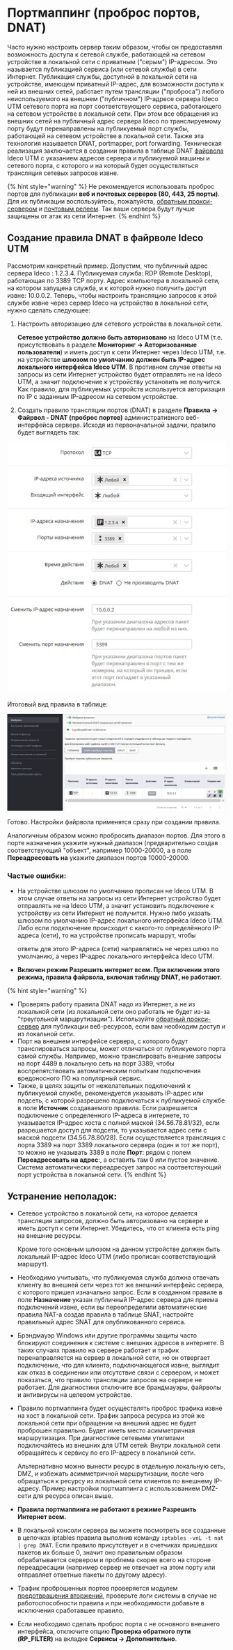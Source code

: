 # Портмаппинг \(проброс портов, DNAT\)

Часто нужно настроить сервер таким образом, чтобы он предоставлял возможность доступа к сетевой службе, работающей на сетевом устройстве в локальной сети с приватным \("серым"\) IP-адресом. Это называется публикацией сервиса \(или сетевой службы\) в сети Интернет. Публикация службы, доступной в локальной сети на устройстве, имеющем приватный IP-адрес, для возможности доступа к ней из внешних сетей, работает путем трансляции \("проброса"\) любого неиспользуемого на внешнем \("публичном"\) IP-адресе сервера Ideco UTM сетевого порта на порт соответствующего сервиса, работающего на сетевом устройстве в локальной сети. При этом все обращения из внешних сетей на публичный адрес сервера Ideco по транслируемому порту будут перенаправлены на публикуемый порт службы, работающей на сетевом устройстве в локальной сети. Также эта технология называется DNAT, portmapper, port forwarding. Техническая реализация заключается в создании правила в таблице DNAT [файрвола](../pravila_dostupa/fairvol.md) Ideco UTM с указанием адресов сервера и публикуемой машины и сетевого порта, с которого и на который будет осуществляться трансляция сетевых запросов извне.

{% hint style="warning" %}
Не рекомендуется использовать проброс портов для публикации **веб и почтовых серверов \(80, 443, 25 порты\)**. Для их публикации воспользуйтесь, пожалуйста, [обратным прокси-сервером](../servisy/obratnyi_proksi/) и [почтовым релеем](nastroika_pochtovogo_releya_dlya_publikacii_servera_v_lokalnoi_seti.md). Так ваши сервера будут лучше защищены от атак из сети Интернет.
{% endhint %}

## Создание правила DNAT в файрволе Ideco UTM

Рассмотрим конкретный пример. Допустим, что публичный адрес сервера Ideco : 1.2.3.4. Публикуемая служба: RDP \(Remote Desktop\), работающая по 3389 TCP порту. Адрес компьютера в локальной сети, на котором запущена служба, и к которой нужно получить доступ извне: 10.0.0.2. Теперь, чтобы настроить трансляцию запросов к этой службе извне через сервер Ideco на устройство в локальной сети, нужно сделать следующее:

1. Настроить авторизацию для сетевого устройства в локальной сети.

   **Сетевое устройство должно быть авторизовано** на Ideco UTM \(т.е. присутствовать в разделе **Мониторинг -&gt; Авторизованные пользователи**\) и иметь доступ к сети Интернет через Ideco UTM, т.е. на устройстве **шлюзом по умолчанию должен быть IP-адрес локального интерфейса Ideco UTM**. В противном случае ответы на запросы из сети Интернет устройство будет отправлять не на Ideco UTM, а значит подключение к устройству установить не получится. Как правило, для публикуемых устройств используется авторизация по IP с заданным IP-адресом на сетевом устройстве.

2. Создать правило трансляции портов \(DNAT\) в разделе **Правила** **-&gt; Файрвол - DNAT \(проброс портов\)** административного веб-интерфейса сервера. Исходя из первоначальной задачи, правило будет выглядеть так:

![](../.gitbook/assets/11239545.jpg)

  
Итоговый вид правила в таблице:

![](../.gitbook/assets/11239548.jpg)

Готово. Настройки файрвола применятся сразу при создании правила.

Аналогичным образом можно пробросить диапазон портов. Для этого в порте назначения укажите нужный диапазон \(предварительно создав соответствующий "объект", например 10000-20000, а в поле **Переадресовать на** укажите диапазон портов 10000-20000.

### Частые ошибки:

* На устройстве шлюзом по умолчанию прописан не Ideco UTM. В этом случае ответы на запросы из сети Интернет устройство будет отправлять не на Ideco UTM, а значит установить подключение к устройству из сети Интернет не получится. Нужно либо указать шлюзом по умолчанию IP-адрес локального интерфейса Ideco UTM. Либо если подключение происходит с какого-то определённого IP-адреса \(сети\), то на устройстве прописать маршрут, чтобы

  ответы для этого IP-адреса \(сети\) направлялись не через шлюз по умолчанию, а через IP-адрес локального интерфейса Ideco UTM.

* **Включен режим Разрешить интернет всем. При включении этого режима, правила файрвола, включая таблицу DNAT, не работают.**

{% hint style="warning" %}
* Проверять работу правила DNAT надо из Интернет, а не из локальной сети \(из локальной сети оно работать не будет из-за "треугольной маршрутизации"\). Используйте [обратный прокси-сервер](../servisy/obratnyi_proksi/) для публикации веб-ресурсов, если вам необходим доступ и из локальной сети. 
* Порт на внешнем интерфейсе сервера, с которого будут транслироваться запросы, может отличаться от публикуемого порта самой службы. Например, можно транслировать внешние запросы на порт 4489 в локальную сеть на порт 3389, чтобы воспрепятствовать автоматическим попыткам подключения вредоносного ПО на популярный сервис. 
* Также, в целях защиты от нежелательных подключений к публикуемой службе, рекомендуется указывать IP-адрес или подсеть, с которой разрешено подключаться к публикуемой службе в поле **Источник** создаваемого правила. Если разрешается подключение с определенного IP-адреса в интернете, то указывается IP-адрес хоста с полной маской \(34.56.78.81/32\), если разрешается доступ для подсети, то указывается адрес сети с маской подсети \(34.56.78.80/28\). Если осуществляется трансляция с порта 3389 на порт 3389 локального сервера \(один и тот же порт\), то можно не указывать 3389 в поле **Порт**: рядом с полем **Переадресовать на адрес**:, а оставить там 0 или пустое значение. Система автоматически переадресует запрос на соответствующий порт устройства в локальной сети.
{% endhint %}

## Устранение неполадок:

* Сетевое устройство в локальной сети, на которое делается трансляция запросов, должно быть авторизовано на сервере и иметь доступ к сети Интернет. Убедитесь, что от клиента есть ping на внешние ресурсы.

  Кроме того основным шлюзом на данном устройстве должен быть локальный IP-адрес Ideco UTM \(либо прописан соответствующий маршрут\).

* Необходимо учитывать, что публикуемая служба должна отвечать клиенту во внешней сети через тот же внешний интерфейс сервера, с которого пришел изначально запрос. Если в созданном правиле в поле **Назначение** указан публичный IP-адрес сервера для приема подключений извне, если вы переопределили автоматические правила NAT-а создав правила в таблице SNAT, настройте правильный адрес SNAT для опубликованного сервиса.
* Брэндмауэр Windows или другие программы защиты часто блокируют соединения к системе с внешних адресов в интернете. В таких случаях правило на сервере работает и трафик перенаправляется на сервер в локальной сети, но он отвергает подключение, что для клиента, подключающегося извне, выглядит как отказ в соединении или отсутствие связи с сервером, и может показаться, что правило трансляции запросов на сервере не работает. Для диагностики отключите все брандмауэры, файрволы и антивирусы на целевом устройстве.
* Правило портмаппинга будет осуществлять проброс трафика извне на хост в локальной сети. Трафик запроса ресурса из этой же локальной сети при обращении на внешний адрес не будет проброшен правильно. Будет иметь место асимметричная маршрутизация. При диагностике сетевыми утилитами подключайтесь из внешних для UTM сетей. Внутри локальной сети обращайтесь к сервису по его IP-адресу в локальной сети.

  Альтернативно можно вынести ресурс в отдельную локальную сеть, DMZ, и избежать асимметричной маршрутизации, после чего обращаться к ресурсу из локальной сети клиентов по внешнему IP-адресу. Пример настройки портмаппинга с использованием DMZ-сети для ресурса описан выше.

* **Правила портмаппинга не работают в режиме Разрешить Интернет всем.**
* В локальной консоли сервера вы можете посмотреть все созданные в цепочках iptables правила выполнив команду `iptables -vnL -t nat | grep DNAT`. Если правило присутствует и в счетчиках пришедших пакетов их больше 0, значит оно правильным образом обрабатывается сервером и проблема скорее всего на стороне переадресации \(например сервер не отвечает на этом порту или отправляет ответные пакеты по другому адресу\).
* Трафик проброшенных портов проверяется модулем [предотвращения вторжений](../pravila_dostupa/predotvrashenie_vtorzhenii.md), проверьте логи системы в случае не работоспособности правила и при необходимости добавьте в исключения сработавшее правило.
* Если необходимо сделать проброс порта с не основного внешнего интерфейса, отключите опцию **Проверка обратного пути \(RP\_FILTER\)** на вкладке **Сервисы -&gt; Дополнительно**.

